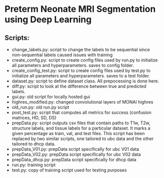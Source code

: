 # Preterm Neonate MRI Segmentation using Deep Learning

## Scripts:
- change_labels.py: script to change the labels to be sequential since non-sequential labels caused issues with training
- create_config.py: script to create config files used by run.py to initialize all parameters and hyperparameters. saves to config folder.
- create_config_test.py: script to create config files used by test.py to initialize all parameters and hyperparameters. saves to a test folder.
- dataset.py: script to define dataset class. All prepocessing is done here.
- diff.py: script to look at the difference between true and predicted labels.
- gui.py: old script for locally hosted gui
- highres_modified.py: changed convolutional layers of MONAI highres 
- old_run.py: old run.py script 
- post_test.py: script that computes all metrics for success (confusion matrices, HD, SD, DS)
- prepData.py: script outputs csv files that contain paths to T1w, T2w, structure labels,
and tissue labels for a particular dataset. It marks a given percentage as train, val, and test files. This script has been replaced by two similar scripts, one tailored to ubc data and the other tailored to dhcp data. 
- prepData_V01.py: prepData script specifically for ubc V01 data
- prepData_V02.py: prepData script specifically for ubc V02 data
- prepData_dhcp.py: prepData script specifically for dhcp data
- run.py: training script
- test.py: copy of training script used for testing purposes
